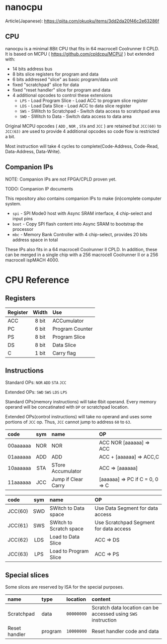 nanocpu
=======

Article(Japanese): https://qiita.com/okuoku/items/3dd2da20f46c2e63286f

CPU
---

nanocpu is a minimal 8Bit CPU that fits in 64 macrocell Coolrunner II CPLD.
It is based on MCPU ( https://github.com/cpldcpu/MCPU/ ) but extended with:

 - 14 bits address bus
 - 8 bits slice registers for program and data
 - 6 bits addressed "slice" as basic program/data unit
 - fixed "scratchpad" slice for data
 - fixed "reset handler" slice for program and data
 - 4 additional opcodes to control these extensions
   - `LPS` - Load Program Slice - Load ACC to program slice register
   - `LDS` - Load Data Slice - Load ACC to data slice register
   - `SWS` - SWitch to Scratchpad - Switch data access to scratchpad area
   - `SWD` - SWitch to Data - Switch data access to data area

Original MCPU opcodes ( `ADD` , `NOR` , `STA` and `JCC` ) are retained but
`JCC(60)` to `JCC(63)` are used to provide 4 additional opcodes so
code flow is restricted a bit.

Most instruction will take 4 cycles to complete(Code-Address, Code-Read, Data-Address, Data-Write).

Companion IPs
-------------

NOTE: Companion IPs are not FPGA/CPLD proven yet.

TODO: Companion IP documents

This repository also contains companion IPs to make (in)complete computer system.

- `spi` - SPI Mode0 host with Async SRAM interface, 4 chip-select and input pins
- `boot` - Copy SPI flash content into Async SRAM to bootstrap the processor
- `mbc` - Memory Bank Controller with 4 chip-select, provides 20 bits address space in total

These IPs also fits in a 64 macrocell Coolrunner II CPLD. In addition, these can be merged in a single chip with a 256 macrocell Coolrunner II or a 256 macrocell ispMACH 4000.

CPU Reference
=============

Registers
---------

|Register|Width|Use|
|:-------|:---:|:---|
|ACC|8 bit|ACCumulator|
|PC|6 bit|Program Counter|
|PS|8 bit|Program Slice|
|DS|8 bit|Data Slice|
|C|1 bit|Carry flag|

Instructions
------------

Standard OPs: `NOR` `ADD` `STA` `JCC`

Extended OPs: `SWD` `SWS` `LDS` `LPS`

Standard OPs(memory instructions) will take 6bit operand.
Every memory operand will be concatinated with `DP` or scratchpad location.

Extended OPs(control instructions) will take no operand and uses some portions of `JCC` op.
Thus, `JCC` cannot jump to address `60` to `63`.

|code|sym|name|OP|
|:---|:---:|:---|:---|
|00aaaaaa|NOR|NOR|ACC NOR [aaaaaa] => ACC|
|01aaaaaa|ADD|ADD|ACC + [aaaaaa] => ACC,C|
|10aaaaaa|STA|STore Accumulator|ACC => [aaaaaa]|
|11aaaaaa|JCC|Jump if Clear Carry|[aaaaaa] => PC if C = 0, 0 => C|

|code|sym|name|OP|
|:---|:---:|:---|:---|
|JCC(60)|SWD|SWitch to Data space|Use Data Segment for data access|
|JCC(61)|SWS|SWitch to Scratch space|Use Scratchpad Segment for data access|
|JCC(62)|LDS|Load to Data Slice|ACC => DS|
|JCC(63)|LPS|Load to Program Slice|ACC => PS|

Special slices
--------------

Some slices are reserved by ISA for the special purposes.

|name|type|location|content|
|:---|:---|:-------|:------|
|Scratchpad|data|`00000000`|Scratch data location can be accessed using `SWS` instruction|
|Reset handler|program|`10000000`|Reset handler code and data|

